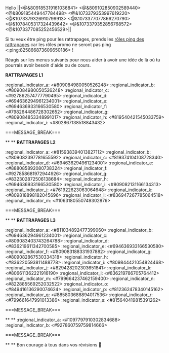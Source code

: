 Hello ||<@&809185319161036841> <@&809102850902589440> <@&809185449447784498> <@&1073379353997619220> <@&1073379326910799913> <@&1073377077866270790> <@&1078405317324439642> <@&1073379352856768572> <@&1073377085252456529>||

Si tu veux être ping pour les rattrapages, prends les [rôles ping des rattrapages](<id:customize>) car les rôles promo ne seront pas ping <:ping:825866873609650186> !

Réagis sur les menus suivants pour nous aider à avoir une idée de là où tu pourrais avoir besoin d'aide ou de cours.


__**RATTRAPAGES L1**__

:regional_indicator_a: <#809084980050526248>
:regional_indicator_b: <#809084980050526248>
:regional_indicator_c: <#927862574777790495>
:regional_indicator_d: <#694636294961234001>
:regional_indicator_e: <#694636933166530580>
:regional_indicator_f: <#798264486728302652>
:regional_indicator_g: <#809084853348991017>
:regional_indicator_h: <#819540421545033759>
:regional_indicator_i: <#802867138518843432>


===MESSAGE_BREAK===

**
**
__**RATTRAPAGES L2**__

:regional_indicator_a: <#815938394013827112>
:regional_indicator_b: <#809082397781655592>
:regional_indicator_c: <#819374104108728340>
:regional_indicator_d: <#694636294961234001>
:regional_indicator_e: <#888085892080738324>
:regional_indicator_f: <#927858681972944926>
:regional_indicator_g: <#832302872506138684>
:regional_indicator_h: <#694636933166530580>
:regional_indicator_i: <#809082131166134313>
:regional_indicator_j: <#761922623063064648>
:regional_indicator_k: <#809818898182045696>
:regional_indicator_l: <#836947267785064518>
:regional_indicator_m: <#1063180550749302876>

===MESSAGE_BREAK===

**
**
__**RATTRAPAGES L3**__

:regional_indicator_a: <#811034892477399060>
:regional_indicator_b: <#694636294961234001>
:regional_indicator_c: <#809083403743264788>
:regional_indicator_d: <#836219611342700585>
:regional_indicator_e: <#694636933166530580>
:regional_indicator_f: <#809083188331937882>
:regional_indicator_g: <#809082867530334318>
:regional_indicator_h: <#836220593811488778> 
:regional_indicator_i: <#809844421054824468> 
:regional_indicator_j: <#829428202303651841>
:regional_indicator_k: <#806611362221916190>
:regional_indicator_l: <#836219786705764412>
:regional_indicator_m: <#799664237462159400>
:regional_indicator_n: <#822885569252032522>
:regional_indicator_o: <#849416136290074624>
:regional_indicator_p: <#812362478340145162>
:regional_indicator_q: <#885803688894017536>
:regional_indicator_r: <#799661647991013386> 
:regional_indicator_s: <#815640419815391262> 

===MESSAGE_BREAK===

**
**
:regional_indicator_a: <#1097797910302834688>
:regional_indicator_b: <#927860759759814666>

===MESSAGE_BREAK===

**
**
Bon courage à tous dans vos révisions :muscle: